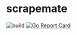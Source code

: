 # scrapemate
![build](https://github.com/gosom/scrapemate/actions/workflows/build.yml/badge.svg)
[![Go Report Card](https://goreportcard.com/badge/github.com/gosom/scrapemate)](https://goreportcard.com/report/github.com/gosom/scrapemate)
